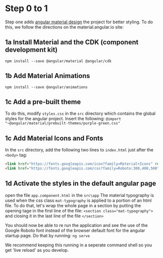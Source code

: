 # Step 0 to 1
Step one adds [angular material design](matarial.angular.io) the project for better styling. To do this, we follow the directions on the material.angular.io site:
## 1a Install Material and the CDK (component development kit)
`npm install --save @angular/material @angular/cdk`

## 1b Add Material Animations
`npm install --save @angular/animations`

## 1c Add a pre-built theme
To do this, modify `styles.css` in the `src` directory which contains the global styles for the angular project.  Insert the following:
`@import "~@angular/material/prebuilt-themes/purple-green.css"`

## 1c Add Material Icons and Fonts
In the `src` directory, add the following two lines to `index.html` just after the `<body>` tag:
```html
<link href="https://fonts.googleapis.com/icon?family=Material+Icons" rel="stylesheet">`
<link href="https://fonts.googleapis.com/css?family=Roboto:300,400,500" rel="stylesheet">
```

## 1d Activate the styles in the default angular page
open the file `app.component.html` in the `src\app` The material typography is used when the css class `mat-typography` is applied to a portion of an html file.   To do that, let's wrap the whole page in a section by putting the opening tage in the first line of the file:
`<section class="mat-typography">`
and closing it in the last line of the file
`</section>`

You should now be able to re run the application and see the use of the Google Roboto font instead of the browser default font for the angular startup page.  Do that by running:
`ng serve`

We recommend keeping this running in a seperate command shell so you get 'live reload' as you develop.